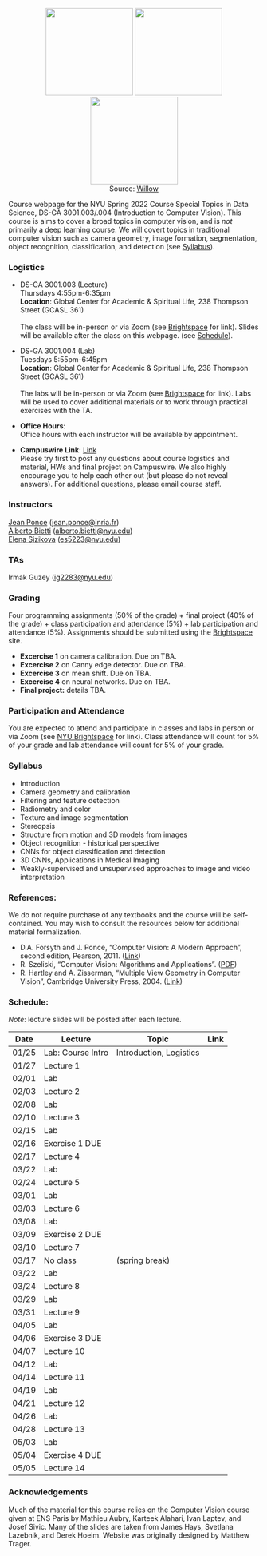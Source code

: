 <p align="center">
  <img src="https://www.di.ens.fr/willow/research/inpainting/images/new_000228/new_000228.jpg" width="175">
  <img src="https://www.di.ens.fr/willow/research/inpainting/images/new_000228/new_000228_outline.jpg" width="175">
  <img src="https://www.di.ens.fr/willow/research/inpainting/images/new_000228/new_000228_res_comb.jpg" width="175">
 <br>
  Source: <a href="https://www.di.ens.fr/willow/research/inpainting/">Willow</a>
</p>

Course webpage for the NYU Spring 2022 Course Special Topics in Data Science, DS-GA 3001.003/.004 (Introduction to Computer Vision). This course is aims to cover a broad topics in computer vision, and is *not* primarily a deep learning course. We will covert topics in traditional computer vision such as camera geometry, image formation, segmentation, object recognition, classification, and detection (see [Syllabus](#Syllabus)).


### Logistics

* DS-GA 3001.003 (Lecture) \
Thursdays 4:55pm-6:35pm  \
**Location**: Global Center for Academic & Spiritual Life, 238 Thompson Street (GCASL 361)   \
\
The class will be in-person or via Zoom (see <a href="https://brightspace.nyu.edu/d2l/le/lessons/156638/%20nits/6225595">Brightspace</a> for link). Slides will be available after the class on this webpage. (see [Schedule](#Schedule)).

* DS-GA 3001.004 (Lab) \
Tuesdays 5:55pm-6:45pm \
**Location**: Global Center for Academic & Spiritual Life, 238 Thompson Street (GCASL 361)   \
\
The labs will be in-person or via Zoom (see <a href="https://brightspace.nyu.edu/d2l/le/lessons/156638/%20nits/6225595">Brightspace</a> for link).  Labs will be used to cover additional materials or to work through practical exercises with the TA. 

* **Office Hours**: \
Office hours with each instructor will be available by appointment. 

* **Campuswire Link**: <a href="https://campuswire.com/c/G5F40373F/">Link</a>     \
Please try first to post any questions about course logistics and material, HWs and final project on Campuswire. We also highly encourage you to help each other out (but please do not reveal answers). For additional questions, please email course staff. 

### Instructors

<a href="https://www.di.ens.fr/~ponce/">Jean Ponce</a> (jean.ponce@inria.fr)  \
<a href="https://alberto.bietti.me">Alberto Bietti</a> (alberto.bietti@nyu.edu) \
<a href="https://esizikova.github.io">Elena Sizikova</a> (es5223@nyu.edu)

### TAs
Irmak Guzey (ig2283@nyu.edu)

### Grading

Four programming assignments (50% of the grade) + final project (40% of the
grade) + class participation and attendance (5%) + lab participation and attendance (5%). Assignments should be submitted using the <a href="https://brightspace.nyu.edu/d2l/le/lessons/156638/%20nits/6225595">Brightspace</a> site.

* **Excercise 1** on camera calibration. 
Due on TBA.
* **Excercise 2** on Canny edge detector. 
Due on TBA.
* **Excercise 3** on mean shift.
Due on TBA.
* **Excercise 4** on neural networks.
Due on TBA.
* **Final project:** details TBA.

### Participation and Attendance
You are expected to attend and participate in classes and labs in person or via Zoom (see <a href="https://brightspace.nyu.edu/d2l/le/lessons/156638/%20nits/6225595">NYU Brightspace</a> for link). Class attendance will count for 5% of your grade and lab attendance will count for 5% of your grade.


<a name="Syllabus"></a>
### Syllabus 
  * Introduction
  * Camera geometry and calibration
  * Filtering and feature detection
  * Radiometry and color
  * Texture and image segmentation
  * Stereopsis
  * Structure from motion and 3D models from images
  * Object recognition - historical perspective
  * CNNs for object classification and detection
  * 3D CNNs, Applications in Medical Imaging
  * Weakly-supervised and unsupervised approaches to image and video interpretation 

### References:
We do not require purchase of any textbooks and the course will be self-contained. You may wish to consult the resources below for additional material formalization. 

* D.A. Forsyth and J. Ponce, “Computer Vision: A Modern Approach”, second edition, Pearson, 2011. (<a href="https://www.pearson.com/us/higher-education/program/Forsyth-Computer-Vision-A-Modern-Approach-2nd-Edition/PGM111082.html">Link</a>)
* R. Szeliski, “Computer Vision: Algorithms and Applications”. (<a href="http://szeliski.org/Book/">PDF</a>)
* R. Hartley and A. Zisserman, “Multiple View Geometry in Computer Vision”, Cambridge University Press, 2004. (<a href="https://www.robots.ox.ac.uk/~vgg/hzbook/">Link</a>)
 

<a name="Schedule"></a>
### Schedule:

*Note*: lecture slides will be posted after each lecture.

| Date  | Lecture               | Topic | Link                                                                                          |
| ----- | ------------------------ | ------| --------------------------------------------------------------------------------------------- |
| 01/25 | Lab: Course Intro     | Introduction, Logistics       |  |
| 01/27 | Lecture 1             |       | |
| 02/01 | Lab                   |       |  |
| 02/03 | Lecture 2             |        |  |
| 02/08 | Lab                   |       | |
| 02/10 | Lecture 3             |       |  |
| 02/15 | Lab                   |       |  |
| 02/16 | Exercise 1 DUE        |                                                                                                |
| 02/17 | Lecture 4             |       | |
| 03/22 | Lab                   |      | |
| 02/24 | Lecture 5             |      |  |
| 03/01 | Lab                   |       |  |
| 03/03 | Lecture 6             |       |  |
| 03/08 | Lab                   |      |  |
| 03/09 | Exercise 2 DUE        |                                                                                               | |
| 03/10 | Lecture 7             |       | |
| 03/17 | No class | (spring break) | |
| 03/22 | Lab                   |      | |
| 03/24 | Lecture 8             |      |  |
| 03/29 | Lab                   |      |  |
| 03/31 | Lecture 9                   |      |  |
| 04/05 | Lab                   |      |  |
| 04/06 | Exercise 3 DUE        |                                                                                               | |
| 04/07 | Lecture 10                   |      |  |
| 04/12 | Lab                   |      |  |
| 04/14 | Lecture 11                   |      | |
| 04/19 | Lab                   |      |   |
| 04/21 | Lecture 12                   |      | |
| 04/26 | Lab                   |      |  |
| 04/28 | Lecture 13                   |      |  |
| 05/03 | Lab                   |      |  |
| 05/04 | Exercise 4 DUE        |                         | |
| 05/05 | Lecture 14                   |     |  |



### Acknowledgements
Much of the material for this course relies on the Computer Vision course given at ENS Paris by Mathieu Aubry, Karteek Alahari, Ivan Laptev, and Josef Sivic. Many of the slides are taken from James Hays, Svetlana Lazebnik, and Derek Hoeim. Website was originally designed by Matthew Trager.
